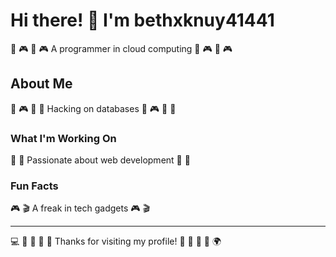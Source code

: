 # Hi there! 👋 I'm bethxknuy41441

🏓 🎮 🛶 🎮 A programmer in cloud computing 🏓 🎮 🛶 🎮

## About Me
🏑 🎮 🏒 🥊 Hacking on databases 🏑 🎮 🏒 🥊

### What I'm Working On
🏸 🚵 Passionate about web development 🏸 🚵

### Fun Facts
🎮 🎬 A freak in tech gadgets 🎮 🎬

---
💻 🎾 🎳 🏓 🎽 Thanks for visiting my profile! 🎾 🎳 🚣 🥋 🌍
